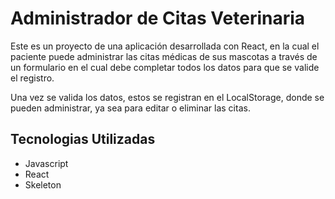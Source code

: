 # Administrador de Citas Veterinaria 

Este es un proyecto de una aplicación desarrollada con React, en la cual el paciente puede administrar las citas médicas de sus mascotas a través de un formulario en el cual debe completar todos los datos para que se valide el registro.

Una vez se valida los datos, estos se registran en el LocalStorage, donde se pueden administrar, ya sea para editar o eliminar las citas.

## Tecnologias Utilizadas

* Javascript
* React  
* Skeleton 
